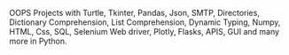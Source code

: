 OOPS Projects with Turtle, Tkinter, Pandas, Json, SMTP, Directories, Dictionary Comprehension, List Comprehension, Dynamic Typing, Numpy, HTML, Css, SQL, Selenium Web driver, Plotly, Flasks, APIS, GUI and many more in Python.
